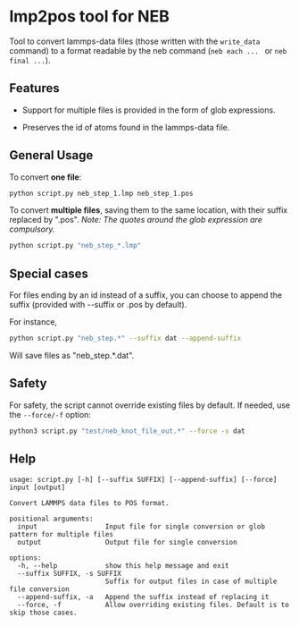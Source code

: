 # lmp2pos tool for NEB

Tool to convert lammps-data files (those written with the `write_data` command) to a format readable by the neb command (`neb each ... ` or `neb final ...`).


## Features

- Support for multiple files is provided in the form of glob expressions. 

- Preserves the id of atoms found in the lammps-data file.

## General Usage


To convert **one file**:

```bash
python script.py neb_step_1.lmp neb_step_1.pos
```

To convert **multiple files**, saving them to the same location, with their suffix replaced by ".pos". *Note: The quotes around the glob expression are compulsory.*

```bash
python script.py "neb_step_*.lmp"
```

## Special cases

For files ending by an id instead of a suffix, you can choose to append the suffix (provided with --suffix or .pos by default). 

For instance, 

```bash
python script.py "neb_step.*" --suffix dat --append-suffix 
```
Will save files as "neb_step.*.dat".

## Safety 

For safety, the script cannot override existing files by default. If needed, use the `--force/-f` option:

```bash
python3 script.py "test/neb_knot_file_out.*" --force -s dat
```


## Help


```
usage: script.py [-h] [--suffix SUFFIX] [--append-suffix] [--force] input [output]           
                                                                                             
Convert LAMMPS data files to POS format.                                                     
                                                                                             
positional arguments:                                                                        
  input                 Input file for single conversion or glob pattern for multiple files  
  output                Output file for single conversion                                    
                                                                                             
options:                                                                                     
  -h, --help            show this help message and exit                                      
  --suffix SUFFIX, -s SUFFIX                                                                 
                        Suffix for output files in case of multiple file conversion          
  --append-suffix, -a   Append the suffix instead of replacing it                            
  --force, -f           Allow overriding existing files. Default is to skip those cases.     

```
